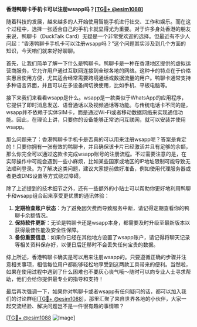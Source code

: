 **香港鸭聊卡手机卡可以注册wsapp吗？[[TG💪+ @esim1088](https://t.me/s/esim1088)]**

随着科技的发展，越来越多的人开始使用智能手机进行社交、工作和娱乐。而在这个过程中，选择一张适合自己的手机卡就显得尤为重要。对于许多身处香港的朋友来说，鸭聊卡（DuckTalk Card）无疑是一个非常受欢迎的选择。但最近有不少人问起：“香港鸭聊卡手机卡可以注册wsapp吗？”这个问题其实涉及到几个方面的知识，今天咱们就来好好聊聊。

首先，让我们简单了解一下什么是鸭聊卡。鸭聊卡是一种在香港地区提供的虚拟运营商服务，它允许用户通过互联网连接到全球各地的网络。这种卡的特点在于价格实惠且使用方便，尤其适合经常需要跨境通话或数据流量的用户。鸭聊卡通常支持多种语言界面，并且可以在多设备间切换使用，比如手机、平板电脑等。

接下来我们来看看wsapp是什么。wsapp是一款类似于WhatsApp的应用程序，它提供了即时消息发送、语音通话以及视频通话等功能。与传统电话卡不同的是，wsapp并不依赖于实体SIM卡，而是通过Wi-Fi或者移动数据网络来实现通信功能。因此，在理论上讲，只要你的设备能够正常访问互联网，就可以安装并使用wsapp。

那么问题来了：香港鸭聊卡手机卡是否真的可以用来注册wsapp呢？答案是肯定的！只要你拥有一张有效的鸭聊卡，并且确保该卡片已经激活并且有足够的余额，那么你完全可以通过这款卡完成wsapp账号的注册流程。不过需要注意的是，在实际操作中可能会遇到一些小麻烦，比如某些国家或地区的IP地址限制可能导致无法顺利登录。为了解决这类问题，建议大家提前做好准备，例如使用代理服务器或者更改DNS设置等方式绕过障碍。

除了上述提到的技术细节之外，还有一些额外的小贴士可以帮助你更好地利用鸭聊卡和wsapp组合起来享受更优质的通讯体验：

1. **定期检查账户状态**：为了避免因欠费而导致服务中断，请记得定期查看你的鸭聊卡余额情况。
2. **保持软件更新**：无论是鸭聊卡还是wsapp本身，都需要及时升级至最新版本以获得最佳性能及安全性保障。
3. **备份重要信息**：如果你已经在其他地方设置了wsapp账户，请记得将聊天记录等相关资料保存好，以便日后迁移时不会丢失任何宝贵的数据。

综上所述，香港鸭聊卡确实是可以用来注册wsapp的。只要遵循正确的步骤并注意相关事项，相信每位用户都能够轻松地享受到这两款工具带来的便利。当然啦，如果在使用过程中遇到了什么困难也不要灰心丧气哦～随时可以向专业人士寻求帮助，他们会给你提供最专业的指导和支持！

最后再次强调一下，如果你对鸭聊卡或者wsapp有任何疑问的话，都可以加入我们的讨论群组[[TG💪+ @esim1088](https://t.me/s/esim1088)]，那里汇聚了来自世界各地的小伙伴，大家一起交流经验、解决问题岂不是一件很有趣的事情嘛？

[[TG💪+ @esim1088](https://t.me/s/esim1088) ![Image](https://i.postimg.cc/4NQfJmqS/Snipaste-2025-05-13-00-14-12.png)]